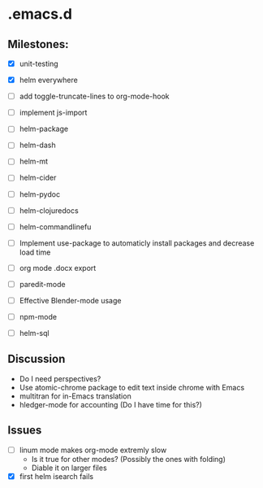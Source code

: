 # .emacs.d #

## Milestones: ##
- [x] unit-testing
- [x] helm everywhere
- [ ] add toggle-truncate-lines to org-mode-hook
- [ ] implement js-import
- [ ] helm-package
- [ ] helm-dash
- [ ] helm-mt
- [ ] helm-cider
- [ ] helm-pydoc
- [ ] helm-clojuredocs
- [ ] helm-commandlinefu
- [ ] Implement use-package to automaticly install packages and decrease load time
- [ ] org mode .docx export
- [ ] paredit-mode
- [ ] Effective Blender-mode usage
- [ ] npm-mode
- [ ] helm-sql


## Discussion ##

- Do I need perspectives?
- Use atomic-chrome package to edit text inside chrome with Emacs
- multitran for in-Emacs translation
- hledger-mode for accounting (Do I have time for this?)


## Issues ##

- [ ] linum mode makes org-mode extremly slow
	- Is it true for other modes? (Possibly the ones with folding)
	- Diable it on larger files
- [x] first helm isearch fails
